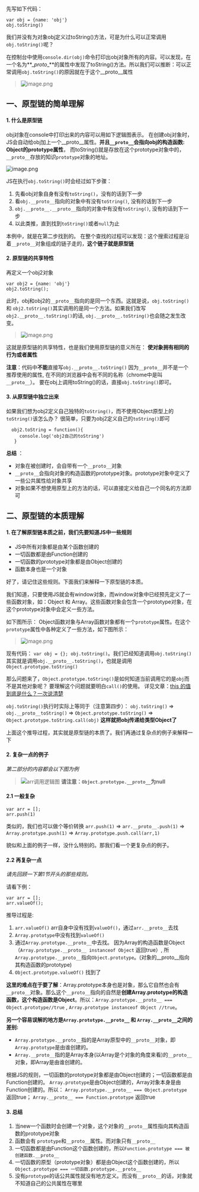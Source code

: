 
先写如下代码：
```
var obj = {name: 'obj'}
obj.toString() 
```
我们并没有为对象obj定义过toString()方法，可是为什么可以正常调用`obj.toString()`呢？ 

在控制台中使用`console.dir(obj)`命令打印出obj对象所有的内容。可以发现，在一个名为**\__proto__**的属性中发现了toString()方法。所以我们可以推断：可以正常调用`obj.toString()`的原因就在于这个\__proto__属性
> ![image.png](https://upload-images.jianshu.io/upload_images/9425951-8a9b66de56cb3a29.png?imageMogr2/auto-orient/strip%7CimageView2/2/w/1240)


## 一、原型链的简单理解
#### 1. 什么是原型链
obj对象在console中打印出来的内容可以用如下逻辑图表示。 在创建obj对象时，JS会自动给obj加上一个\__proto__属性。**并且`__proto__`会指向obj的构造函数: Object的prototype属性**， 而toString()就是存放在这个prototype对象中的，`__proto__`存放的知识`prototype`对象的地址。

![image.png](https://upload-images.jianshu.io/upload_images/9425951-ce423530e67204dc.png?imageMogr2/auto-orient/strip%7CimageView2/2/w/1240)


JS在执行`obj.toString()`时会经过如下步骤：
1. 先看obj对象自身有没有`toString()`，没有的话到下一步
2. 看`obj.__proto__`指向的对象中有没有`toString()`, 没有的话到下一步
3. `obj.__proto__.__proto__`指向的对象中有没有`toString()`, 没有的话到下一步
4. 以此类推，直到找到`toString()`或者`null`为止

本例中，就是在第二步找到的。
在整个查找的过程可以发现：这个搜索过程是沿着`__proto__`对象组成的链子走的，**这个链子就是原型链**

#### 2. 原型链的共享特性
再定义一个obj2对象
```
var obj2 = {name: 'obj'}
obj2.toString();
```
此时，obj和obj2的`__proto__`指向的是同一个东西。这就是说，`obj.toString()` 和 `obj2.toString()`其实调用的是同一个方法。如果我们改写`obj2.__proto__.toString()`的话, `obj.__proto__.toString()`也会随之发生改变。
>![image.png](https://upload-images.jianshu.io/upload_images/9425951-ac29f62bdbc49070.png?imageMogr2/auto-orient/strip%7CimageView2/2/w/1240)

这就是原型链的共享特性，也是我们使用原型链的意义所在： **使对象拥有相同的行为或者属性**

**注意**：代码中**不能**直接写`obj.__proto__.toString()` 因为`__proto__`并不是一个推荐使用的属性, 在不同的浏览器中会有不同的名称（chrome中是叫`__proto__`）。 要在obj上调用toString()的话，直接`obj.toString()`即可。


#### 3. 从原型链中独立出来
如果我们想为obj2定义自己独特的`toString()`，而不使用Object原型上的`toString()`该怎么办？
很简单，只要为obj2定义自己的`toString()`即可
```
  obj2.toString = function(){
     console.log('obj2自己的toString')
   }
```

**总结** ：
- 对象在被创建时，会自带有一个`__proto__`对象
- `__proto__`会指向对象的构造函数的prototype对象。prototype对象中定义了一些公共属性给对象共享
- 对象如果不想使用原型上的方法的话，可以直接定义给自己一个同名的方法即可



## 二、原型链的本质理解
#### 1. 在了解原型链本质之前，我们先要知道JS中一些规则
- JS中所有对象都是由某个函数创建的 
- 一切函数都是由Function创建的
- 一切函数的prototype对象都是由Object创建的
- 函数本身也是一个对象

好了，请记住这些规则。下面我们来解释一下原型链的本质。

我们知道，只要使用JS就会有window对象，而window对象中已经预先定义了一些函数对象，如：Object 和 Array。这些函数对象会包含一个prototype对象，在这个prototype对象中会定义一些方法。

如下图所示： Object函数对象与Array函数对象都有一个`prototype`属性。在这个`prototype`属性中各种定义了一些方法，如下图所示：
> ![image.png](https://upload-images.jianshu.io/upload_images/9425951-3eb2f2e98e404195.png?imageMogr2/auto-orient/strip%7CimageView2/2/w/1240)

现有代码： `var obj = {}; obj.toString()`。我们已经知道调用`obj.toString()`其实就是调用`obj.__proto__.toString()`，也就是调用`Object.prototype.toString()`


那么问题来了，`Object.prototype.toString()`是如何知道当前调用它的是`obj`而不是其他对象呢？
要理解这个问题就要明白`call()`的使用。 详见文章：[this 的值到底是什么？一次说清楚](https://zhuanlan.zhihu.com/p/23804247)

`obj.toString()`执行时实际上等同于（注意第四步）：
`obj.toString()`  =>
`obj.__proto__toString()` =>
`Object.prototype.toString()` =>
`Object.prototype.toString.call(obj)`  **这样就把obj传递给类型Object了**

上面这个推导过程，其实就是原型链的本质了。我们再通过复杂点的例子来解释一下


#### 2. 复杂一点的例子

*第二部分的内容都会以下图为例*
> ![arr调用逻辑图](https://upload-images.jianshu.io/upload_images/9425951-e9c867f9115e9ab6.png?imageMogr2/auto-orient/strip%7CimageView2/2/w/1240)
**请注意：`Object.prototype.__proto__`为null**

#### 2.1 一般复杂
```
var arr = [];
arr.push(1)
```
类似的，我们也可以做个等价转换
`arr.push(1)` =>
`arr.__proto__.push(1)` =>
`Array.prototype.push(1)` => 
`Array.prototype.push.call(arr,1)`

貌似和上面的例子一样，没什么特别的。那我们看一个更复杂点的例子。

#### 2.2 再复杂一点
*请先回顾一下第1节开头的那些规则。*

请看下例：
```
var arr = [];
arr.valueOf();
```
推导过程是:
1. `arr.valueOf()`  arr自身中没有找到`valueOf()`，通过`arr.__proto__`去找
2. `Array.prototype`中没有找到`valueOf()` 
3. 通过`Array.prototype.__proto__`中去找。 因为Array的构造函数是Object（`Array.prototype.__proto__ instanceof Object` 返回true）, 所 `Array.prototype.__proto__`指向`Object.prototype`。(对象的__proto__指向其构造函数的prototype) 
4. `Object.prototype.valueOf()`  找到了 

**这里的难点在于要了解**：Array.prototype本身也是对象，那么它自然也会有`__proto__`对象。那么这个`__proto__`指向的自然是**创建Array.prototype的构造函数，这个构造函数是Object**。所以：`Array.prototype.__proto__ === Object.prototype//true` , `Array.prototype instanceof Object //true`。

**另一个容易误解的地方是`Array.prototype.__proto__` 和 `Array.__proto__`之间的差别:**
- `Array.prototype.__proto__`指的是Array原型中的`__proto__`对象，即`Array.prototype`是由谁创建的。
- `Array.__proto__`指的是Array本身(以Array是个对象的角度来看)的`__proto__`对象，即Array是由谁创建的。

根据JS的规则，一切函数的prototype对象都是由Object创建的；一切函数都是由Function创建的。
`Array.prototype`是由Object创建的，Array对象本身是由Function创建的。所以： `Array.prototype.__proto__ === Object.prototype` 返回true； `Array.__proto__ === Function.prototype` 返回true


#### 3. 总结
1. 当new一个函数时会创建一个对象，这个对象的`__proto__`属性指向其构造函数的prototype对象
2. 函数会有 `prototype`和`__proto__`属性。而对象只有`__proto__`
3. 一切函数都是由Function这个函数创建的，所以`Function.prototype === 被创建函数.__proto__`
4. 一切函数的原型（prototype对象）都是由Object这个函数创建的，所以`Object.prototype === 一切函数.prototype.__proto__`
5. 没有`prototype`的话公共属性就没有地方定义。而没有`__proto__`的话，对象就不知道自己的公共属性在哪里







